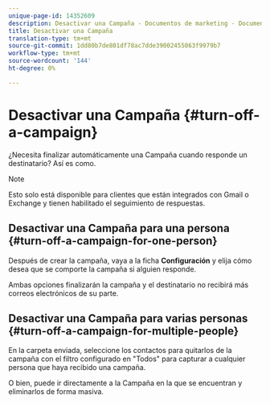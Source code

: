 ```yaml
---
unique-page-id: 14352609
description: Desactivar una Campaña - Documentos de marketing - Documentación del producto
title: Desactivar una Campaña
translation-type: tm+mt
source-git-commit: 1dd80b7de801df78ac7dde39002455063f9979b7
workflow-type: tm+mt
source-wordcount: '144'
ht-degree: 0%

---
```



# Desactivar una Campaña {#turn-off-a-campaign}

¿Necesita finalizar automáticamente una Campaña cuando responde un destinatario? Así es como.

>[!NOTE]
>
>Esto solo está disponible para clientes que están integrados con Gmail o Exchange y tienen habilitado el seguimiento de respuestas.

## Desactivar una Campaña para una persona {#turn-off-a-campaign-for-one-person}

Después de crear la campaña, vaya a la ficha **Configuración** y elija cómo desea que se comporte la campaña si alguien responde.

Ambas opciones finalizarán la campaña y el destinatario no recibirá más correos electrónicos de su parte.

## Desactivar una Campaña para varias personas {#turn-off-a-campaign-for-multiple-people}

En la carpeta enviada, seleccione los contactos para quitarlos de la campaña con el filtro configurado en &quot;Todos&quot; para capturar a cualquier persona que haya recibido una campaña.

O bien, puede ir directamente a la Campaña en la que se encuentran y eliminarlos de forma masiva.
